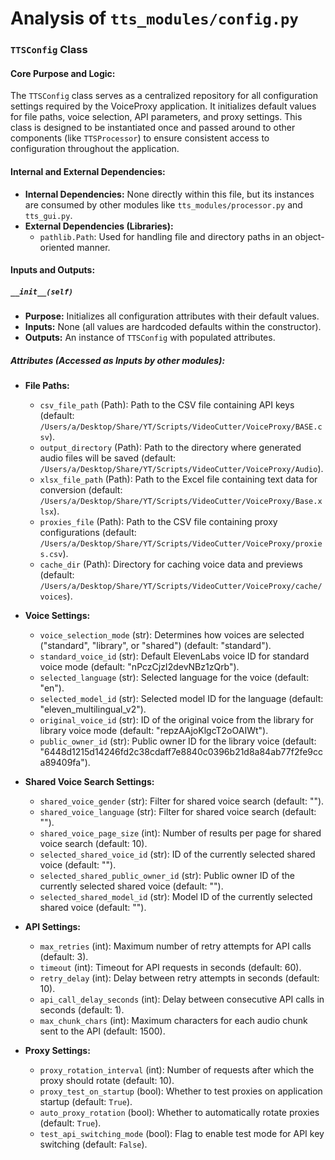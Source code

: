 # Analysis of `tts_modules/config.py`

### **`TTSConfig` Class**

#### **Core Purpose and Logic:**
The `TTSConfig` class serves as a centralized repository for all configuration settings required by the VoiceProxy application. It initializes default values for file paths, voice selection, API parameters, and proxy settings. This class is designed to be instantiated once and passed around to other components (like `TTSProcessor`) to ensure consistent access to configuration throughout the application.

#### **Internal and External Dependencies:**
- **Internal Dependencies:** None directly within this file, but its instances are consumed by other modules like `tts_modules/processor.py` and `tts_gui.py`.
- **External Dependencies (Libraries):**
    - `pathlib.Path`: Used for handling file and directory paths in an object-oriented manner.

#### **Inputs and Outputs:**

##### **`__init__(self)`**
- **Purpose:** Initializes all configuration attributes with their default values.
- **Inputs:** None (all values are hardcoded defaults within the constructor).
- **Outputs:** An instance of `TTSConfig` with populated attributes.

##### **Attributes (Accessed as Inputs by other modules):**

- **File Paths:**
    - `csv_file_path` (Path): Path to the CSV file containing API keys (default: `/Users/a/Desktop/Share/YT/Scripts/VideoCutter/VoiceProxy/BASE.csv`).
    - `output_directory` (Path): Path to the directory where generated audio files will be saved (default: `/Users/a/Desktop/Share/YT/Scripts/VideoCutter/VoiceProxy/Audio`).
    - `xlsx_file_path` (Path): Path to the Excel file containing text data for conversion (default: `/Users/a/Desktop/Share/YT/Scripts/VideoCutter/VoiceProxy/Base.xlsx`).
    - `proxies_file` (Path): Path to the CSV file containing proxy configurations (default: `/Users/a/Desktop/Share/YT/Scripts/VideoCutter/VoiceProxy/proxies.csv`).
    - `cache_dir` (Path): Directory for caching voice data and previews (default: `/Users/a/Desktop/Share/YT/Scripts/VideoCutter/VoiceProxy/cache/voices`).

- **Voice Settings:**
    - `voice_selection_mode` (str): Determines how voices are selected ("standard", "library", or "shared") (default: "standard").
    - `standard_voice_id` (str): Default ElevenLabs voice ID for standard voice mode (default: "nPczCjzI2devNBz1zQrb").
    - `selected_language` (str): Selected language for the voice (default: "en").
    - `selected_model_id` (str): Selected model ID for the language (default: "eleven_multilingual_v2").
    - `original_voice_id` (str): ID of the original voice from the library for library voice mode (default: "repzAAjoKlgcT2oOAIWt").
    - `public_owner_id` (str): Public owner ID for the library voice (default: "6448d1215d14246fd2c38cdaff7e8840c0396b21d8a84ab77f2fe9cca89409fa").

- **Shared Voice Search Settings:**
    - `shared_voice_gender` (str): Filter for shared voice search (default: "").
    - `shared_voice_language` (str): Filter for shared voice search (default: "").
    - `shared_voice_page_size` (int): Number of results per page for shared voice search (default: 10).
    - `selected_shared_voice_id` (str): ID of the currently selected shared voice (default: "").
    - `selected_shared_public_owner_id` (str): Public owner ID of the currently selected shared voice (default: "").
    - `selected_shared_model_id` (str): Model ID of the currently selected shared voice (default: "").

- **API Settings:**
    - `max_retries` (int): Maximum number of retry attempts for API calls (default: 3).
    - `timeout` (int): Timeout for API requests in seconds (default: 60).
    - `retry_delay` (int): Delay between retry attempts in seconds (default: 10).
    - `api_call_delay_seconds` (int): Delay between consecutive API calls in seconds (default: 1).
    - `max_chunk_chars` (int): Maximum characters for each audio chunk sent to the API (default: 1500).

- **Proxy Settings:**
    - `proxy_rotation_interval` (int): Number of requests after which the proxy should rotate (default: 10).
    - `proxy_test_on_startup` (bool): Whether to test proxies on application startup (default: `True`).
    - `auto_proxy_rotation` (bool): Whether to automatically rotate proxies (default: `True`).
    - `test_api_switching_mode` (bool): Flag to enable test mode for API key switching (default: `False`).
